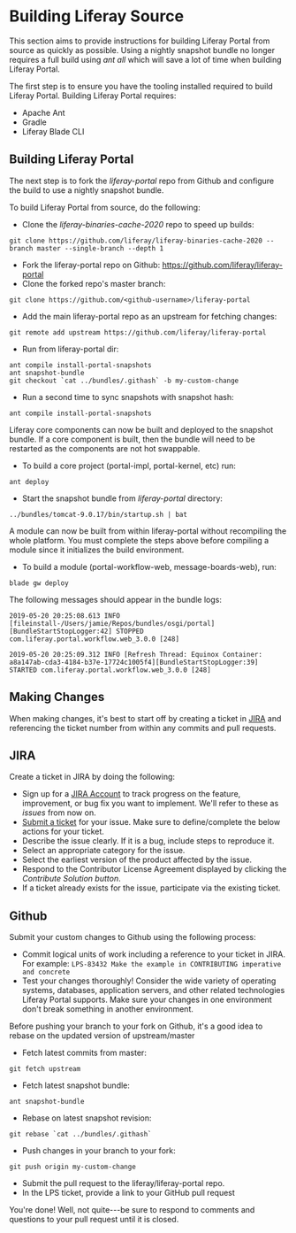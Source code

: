 # Building Liferay Source 

This section aims to provide instructions for building Liferay Portal from source as quickly as possible. Using a nightly snapshot bundle no longer requires a full build using *ant all* which will save a lot of time when building Liferay Portal.

The first step is to ensure you have the tooling installed required to build Liferay Portal. Building Liferay Portal requires:

* Apache Ant
* Gradle
* Liferay Blade CLI

## Building Liferay Portal

The next step is to fork the *liferay-portal* repo from Github and configure the build to use a nightly snapshot bundle.

To build Liferay Portal from source, do the following:

* Clone the *liferay-binaries-cache-2020* repo to speed up builds:

```
git clone https://github.com/liferay/liferay-binaries-cache-2020 --branch master --single-branch --depth 1
```

* Fork the liferay-portal repo on Github: https://github.com/liferay/liferay-portal
* Clone the forked repo's master branch:

```
git clone https://github.com/<github-username>/liferay-portal
```

* Add the main liferay-portal repo as an upstream for fetching changes:

```
git remote add upstream https://github.com/liferay/liferay-portal
```

* Run from liferay-portal dir:

```
ant compile install-portal-snapshots
ant snapshot-bundle
git checkout `cat ../bundles/.githash` -b my-custom-change
```

* Run a second time to sync snapshots with snapshot hash:

```
ant compile install-portal-snapshots
```

Liferay core components can now be built and deployed to the snapshot bundle.  If a core component is built, then the bundle will need to be restarted as the components are not hot swappable.

* To build a core project (portal-impl, portal-kernel, etc) run:

```
ant deploy
```

* Start the snapshot bundle from *liferay-portal* directory:

```
../bundles/tomcat-9.0.17/bin/startup.sh | bat
```

A module can now be built from within liferay-portal without recompiling the whole platform. You must complete the steps above before compiling a module since it initializes the build environment.

* To build a module (portal-workflow-web, message-boards-web), run:

```
blade gw deploy
```

The following messages should appear in the bundle logs:

```
2019-05-20 20:25:08.613 INFO [fileinstall-/Users/jamie/Repos/bundles/osgi/portal][BundleStartStopLogger:42] STOPPED com.liferay.portal.workflow.web_3.0.0 [248]
```

```
2019-05-20 20:25:09.312 INFO [Refresh Thread: Equinox Container: a8a147ab-cda3-4184-b37e-17724c1005f4][BundleStartStopLogger:39] STARTED com.liferay.portal.workflow.web_3.0.0 [248]
```

## Making Changes

When making changes, it's best to start off by creating a ticket in [JIRA](https://issues.liferay.com/secure/Dashboard.jspa) and referencing the ticket number from within any commits and pull requests.

## JIRA

Create a ticket in JIRA by doing the following:

* Sign up for a [JIRA Account](https://issues.liferay.com/secure/Dashboard.jspa) to track progress on the feature, improvement, or bug fix you want to implement. We'll refer to these as *issues* from now on.
* [Submit a ticket](https://issues.liferay.com/secure/Dashboard.jspa) for your issue. Make sure to define/complete the below actions for your ticket.
* Describe the issue clearly. If it is a bug, include steps to reproduce it.
* Select an appropriate category for the issue.
* Select the earliest version of the product affected by the issue.
* Respond to the Contributor License Agreement displayed by clicking the *Contribute Solution button*.
* If a ticket already exists for the issue, participate via the existing ticket.

## Github

Submit your custom changes to Github using the following process:

* Commit logical units of work including a reference to your ticket in JIRA. For example: `LPS-83432 Make the example in CONTRIBUTING imperative and concrete`
* Test your changes thoroughly! Consider the wide variety of operating systems, databases, application servers, and other related technologies Liferay Portal supports. Make sure your changes in one environment don't break something in another environment.

Before pushing your branch to your fork on Github, it's a good idea to rebase on the updated version of upstream/master

* Fetch latest commits from master:

```
git fetch upstream
```

* Fetch latest snapshot bundle:

```
ant snapshot-bundle
```

* Rebase on latest snapshot revision:

```
git rebase `cat ../bundles/.githash`
```

* Push changes in your branch to your fork:

```
git push origin my-custom-change
```

* Submit the pull request to the liferay/liferay-portal repo.
* In the LPS ticket, provide a link to your GitHub pull request
  
You're done! Well, not quite---be sure to respond to comments and questions to your pull request until it is closed.